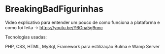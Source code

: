 # BreakingBadFigurinhas

Vídeo explicativo para entender um pouco de como funciona a plataforma e como foi feita -> https://youtu.be/Y6Gna5g9qnc

Tecnologias usadas:

PHP,
CSS,
HTML,
MySql,
Framework para estilização Bulma e
Wamp Server
